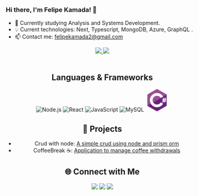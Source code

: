 ### Hi there, I'm Felipe Kamada! 👋

- 📜 Currently studying Analysis and Systems Development.
- 💡 Current technologies: Next, Typescript, MongoDB, Azure, GraphQL .
- 📫 Contact me: [felipekamada2@gmail.com](mailto:felipekamada2@gmail.com)

<div align="center" style="display: inline_block; "margin-top:20px;>
  <a href="https://github.com/Kamadarada">
    <img height="160em" src="https://github-readme-stats.vercel.app/api?username=Kamadarada&show_icons=true&theme=radical&include_all_commits=true&count_private=true"/>
    <img height="160em" src="https://github-readme-stats.vercel.app/api/top-langs/?username=Kamadarada&layout=compact&langs_count=7&theme=radical&exclude_repo=most_used_language,Projeto_Corretora_Seguros,Site-de-vendas"/>
  </a>
</div>

<div style="display: inline_block; "margin-top:20px;" align="center"><br>
  <h2>Languages & Frameworks</h2>
  <img alt="Node.js" height="60" width="60" src="https://cdn.jsdelivr.net/gh/devicons/devicon/icons/nodejs/nodejs-original.svg" />
  <img alt="React" height="60" width="60" src="https://cdn.jsdelivr.net/gh/devicons/devicon/icons/react/react-original.svg" />
  <img alt="JavaScript" height="60" width="60" src="https://cdn.jsdelivr.net/gh/devicons/devicon/icons/javascript/javascript-original.svg">
  <img alt="MySQL" height="60" width="60" src="https://cdn.jsdelivr.net/gh/devicons/devicon/icons/mysql/mysql-original.svg" />
  <img alt="C#" height="60" width="60" src="https://raw.githubusercontent.com/devicons/devicon/master/icons/csharp/csharp-original.svg">
</div>

<div align="center"> 
  <h2>🚀 Projects</h2>
  
  - Crud with node: <a href="https://github.com/Kamadarada/node-prisma">A simple crud using node and prism orm</a>
  - CoffeeBreak ☕: <a href="https://github.com/Psykka/CoffeeBreak">Application to manage coffee withdrawals</a>


  <!-- Feel free to add more projects with the same format -->
</div>

<div align="center"> 
  <h2>🌐 Connect with Me</h2>
  <a href="https://www.instagram.com/felipe.kamada/" target="_blank"><img src="https://img.shields.io/badge/-Instagram-%23E4405F?style=for-the-badge&logo=instagram&logoColor=white" target="_blank"></a>
  <a href="mailto:felipekamada2@gmail.com"><img src="https://img.shields.io/badge/-Gmail-%23333?style=for-the-badge&logo=gmail&logoColor=white" target="_blank"></a>
  <a href="https://www.linkedin.com/in/felipe-de-castro-kamada-795831239/" target="_blank"><img src="https://img.shields.io/badge/-LinkedIn-%230077B5?style=for-the-badge&logo=linkedin&logoColor=white" target="_blank"></a> 
</div>
